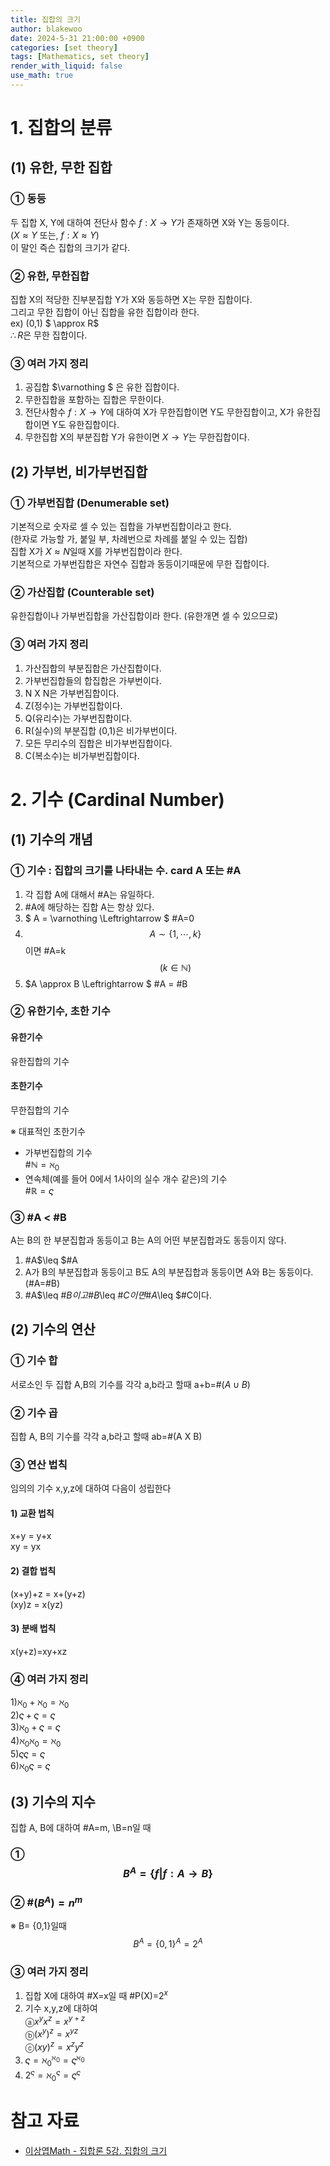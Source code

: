 ```yaml
---
title: 집합의 크기
author: blakewoo
date: 2024-5-31 21:00:00 +0900
categories: [set theory]
tags: [Mathematics, set theory] 
render_with_liquid: false
use_math: true
---
```


# 1. 집합의 분류
## (1) 유한, 무한 집합
### ① 동등
두 집합 X, Y에 대하여 전단사 함수 $f : X \to Y$가 존재하면 X와 Y는 동등이다.   
($X \approx Y$ 또는, $f: X \approx Y$)   
이 말인 즉슨 집합의 크기가 같다.

### ② 유한, 무한집합
집합 X의 적당한 진부분집합 Y가 X와 동등하면 X는 무한 집합이다.   
그리고 무한 집합이 아닌 집합을 유한 집합이라 한다.   
ex) (0,1) $ \approx R$   
$\therefore R$은 무한 집합이다.

### ③ 여러 가지 정리   
1) 공집합 $\varnothing $ 은 유한 집합이다.   
2) 무한집합을 포함하는 집합은 무한이다.   
4) 전단사함수 $f: X \to Y$에 대하여 X가 무한집합이면 Y도 무한집합이고, X가 유한집합이면 Y도 유한집합이다.   
5) 무한집합 X의 부분집합 Y가 유한이면 $X \to Y$는 무한집합이다.

## (2) 가부번, 비가부번집합
### ① 가부번집합 (Denumerable set)
기본적으로 숫자로 셀 수 있는 집합을 가부번집합이라고 한다.   
(한자로 가능할 가, 붙일 부, 차례번으로 차례를 붙일 수 있는 집합)    
집합 X가 $X \approx N$일때 X를 가부번집합이라 한다.   
기본적으로 가부번집합은 자연수 집합과 동등이기때문에 무한 집합이다.

### ② 가산집합 (Counterable set)
유한집합이나 가부번집합을 가산집합이라 한다.
(유한개면 셀 수 있으므로)

### ③ 여러 가지 정리
1) 가산집합의 부분집합은 가산집합이다.   
2) 가부번집합들의 합집합은 가부번이다.   
3) N X N은 가부번집합이다.   
4) Z(정수)는 가부번집합이다.   
5) Q(유리수)는 가부번집합이다.   
6) R(실수)의 부분집합 (0,1)은 비가부번이다.   
7) 모든 무리수의 집합은 비가부번집합이다.   
8) C(복소수)는 비가부번집합이다.



# 2. 기수 (Cardinal Number)

## (1) 기수의 개념
### ① 기수 : 집합의 크기를 나타내는 수. card A 또는 #A   
1) 각 집합 A에 대해서 \#A는 유일하다.   
2) \#A에 해당하는 집합 A는 항상 있다.   
3) $ A = \varnothing \Leftrightarrow $ \#A=0  
4) $$A \sim \left\{ 1, \cdots , k \right\}$$ 이면 \#A=k $$\left ( k \in \mathbb{N} \right )$$    
5) $A \approx B \Leftrightarrow $ \#A = \#B   

### ② 유한기수, 초한 기수
#### 유한기수
유한집합의 기수
#### 초한기수
무한집합의 기수   

※ 대표적인 초한기수   
- 가부번집합의 기수   
\#$\mathbb{N} = \aleph_{0}$   
- 연속체(예를 들어 0에서 1사이의 실수 개수 같은)의 기수   
\#$\mathbb{R} = \varsigma$    

### ③ \#A < \#B   
A는 B의 한 부분집합과 동등이고 B는 A의 어떤 부분집합과도 동등이지 않다.   

1) \#A$\leq $\#A   
2) A가 B의 부분집합과 동등이고 B도 A의 부분집합과 동등이면 A와 B는 동등이다.(\#A=\#B)   
3) \#A$\leq $\#B 이고 \#B$\leq $\#C이면 \#A$\leq $\#C이다.   


## (2) 기수의 연산
### ① 기수 합
서로소인 두 집합 A,B의 기수를 각각 a,b라고 할때 a+b=\#($A\cup B$)
### ② 기수 곱
집합 A, B의 기수를 각각 a,b라고 할때 ab=\#(A X B)
### ③ 연산 법칙
임의의 기수 x,y,z에 대하여 다음이 성립한다   
#### 1) 교환 법칙
x+y = y+x   
xy = yx
#### 2) 결합 법칙
(x+y)+z = x+(y+z)   
(xy)z = x(yz)
#### 3) 분배 법칙
x(y+z)=xy+xz
### ④ 여러 가지 정리
1)$\aleph_{0} + \aleph_{0} = \aleph_{0}$   
2)$\varsigma + \varsigma = \varsigma$   
3)$\aleph_{0} + \varsigma = \varsigma$   
4)$\aleph_{0}\aleph_{0}=\aleph_{0}$   
5)$\varsigma\varsigma = \varsigma$   
6)$\aleph_{0}\varsigma=\varsigma$   


## (3) 기수의 지수
집합 A, B에 대하여 \#A=m, \B=n일 때
### ① $$B^{A} = \left\{ f | f: A \to B \right\}$$
### ② \#$\left ( B^{A} \right ) = n^{m}$

※ B= {0,1}일때 $$B^{A} = \left\{ 0,1 \right\} ^{A} = 2^{A}$$

### ③ 여러 가지 정리
1) 집합 X에 대하여 \#X=x일 때 \#P(X)=$2^{x}$   
2) 기수 x,y,z에 대하여   
   ⓐ$x^{y}x^{z}=x^{y+z}$   
   ⓑ$\left ( x^{y} \right )^{z} = x^{yz}$   
   ⓒ$\left ( xy \right )^{z} = x^{z}y^{z}$   
3) $\varsigma=\aleph_{0}^{\aleph_{0}}=\varsigma^{\aleph_{0}}$   
4) $2^{\varsigma}=\aleph_{0}^{\varsigma}=\varsigma^{\varsigma}$   


# 참고 자료
- [이상엽Math - 집합론 5강. 집합의 크기](https://www.youtube.com/watch?v=YGKwkptYB7s)
